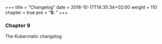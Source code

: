 +++
title = "Changelog"
date =  2018-10-17T14:35:34+02:00
weight = 110
chapter = true
pre = "<b>9. </b>"
+++

### Chapter 9

The Kubermatic changelog
